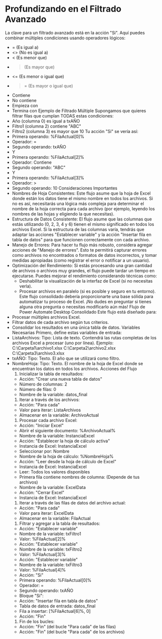 ﻿
# Profundizando en el Filtrado Avanzado

La clave para un filtrado avanzado está en la acción "Si". Aquí puedes combinar múltiples condiciones usando operadores lógicos:
* = (Es igual a)
* <> (No es igual a)
* < (Es menor que)
* > (Es mayor que)
* <= (Es menor o igual que)
* >= (Es mayor o igual que)
* Contiene
* No contiene
* Empieza con
* Termina con
Ejemplo de Filtrado Múltiple
Supongamos que quieres filtrar filas que cumplan TODAS estas condiciones:
* Año (columna 0) es igual a txAÑO
* Filtro1 (columna 2) contiene "ABC"
* Filtro2 (columna 3) es mayor que 10
Tu acción "Si" se vería así:
* Primera operando: %FilaActual[0]%
* Operador: =
* Segundo operando: txAÑO
* Y
* Primera operando: %FilaActual[2]%
* Operador: Contiene
* Segundo operando: "ABC"
* Y
* Primera operando: %FilaActual[3]%
* Operador: >
* Segundo operando: 10
Consideraciones Importantes
* Nombres de Hoja Consistentes: Este flujo asume que la hoja de Excel donde están los datos tiene el mismo nombre en todos los archivos. Si no es así, necesitarás una lógica más compleja para determinar el nombre de la hoja correcta para cada archivo (por ejemplo, leyendo los nombres de las hojas y eligiendo la que necesitas).
* Estructura de Datos Consistente: El flujo asume que las columnas que estás utilizando (0, 2, 3, 4 y 6) tienen el mismo significado en todos los archivos Excel. Si la estructura de las columnas varía, tendrás que adaptar las acciones "Establecer variable" y la acción "Insertar fila en tabla de datos" para que funcionen correctamente con cada archivo.
* Manejo de Errores: Para hacer tu flujo más robusto, considera agregar acciones de "Manejo de errores". Esto te permitirá capturar errores como archivos no encontrados o formatos de datos incorrectos, y tomar medidas apropiadas (como registrar el error o notificar a un usuario).
* Optimización del Rendimiento: Si estás procesando una gran cantidad de archivos o archivos muy grandes, el flujo puede tardar un tiempo en ejecutarse. Puedes mejorar el rendimiento considerando técnicas como:
   * Deshabilitar la visualización de la interfaz de Excel (si no necesitas verla).
   * Procesar archivos en paralelo (si es posible y seguro en tu entorno).
Este flujo consolidado debería proporcionarte una base sólida para automatizar tu proceso de Excel. ¡No dudes en preguntar si tienes alguna otra pregunta o necesitas modificarlo aún más!
Flujo de Power Automate Desktop Consolidado
Este flujo está diseñado para:
* Procesar múltiples archivos Excel.
* Filtrar datos de cada archivo según tus criterios.
* Consolidar los resultados en una única tabla de datos.
Variables Necesarias
Primero, define estas variables de entrada:
* ListaArchivos: Tipo: Lista de texto. Contendrá las rutas completas de los archivos Excel a procesar (uno por línea). Ejemplo:
C:\Carpeta1\archivo1.xlsx
C:\Carpeta2\archivo2.xlsx
C:\Carpeta3\archivo3.xlsx
* txAÑO: Tipo: Texto. El año que se utilizará como filtro.
* NombreHoja: Tipo: Texto. El nombre de la hoja de Excel donde se encuentran los datos en todos los archivos.
Acciones del Flujo
   1. Inicializar la tabla de resultados:
   * Acción: "Crear una nueva tabla de datos"
   * Número de columnas: 2
   * Número de filas: 0
   * Nombre de la variable: datos_final
   1. Iterar a través de los archivos:
   * Acción: "Para cada"
   * Valor para iterar: ListaArchivos
   * Almacenar en la variable: ArchivoActual
   1. Procesar cada archivo Excel:
   * Acción: "Iniciar Excel"
   * Abrir el siguiente documento: %ArchivoActual%
   * Nombre de la variable: InstanciaExcel
   * Acción: "Establecer la hoja de cálculo activa"
   * Instancia de Excel: InstanciaExcel
   * Seleccionar por: Nombre
   * Nombre de la hoja de cálculo: %NombreHoja%
   * Acción: "Leer desde la hoja de cálculo de Excel"
   * Instancia de Excel: InstanciaExcel
   * Leer: Todos los valores disponibles
   * Primera fila contiene nombres de columna: (Depende de tus archivos)
   * Nombre de la variable: ExcelData
   * Acción: "Cerrar Excel"
   * Instancia de Excel: InstanciaExcel
   1. Iterar a través de las filas de datos del archivo actual:
   * Acción: "Para cada"
   * Valor para iterar: ExcelData
   * Almacenar en la variable: FilaActual
   1. Filtrar y agregar a la tabla de resultados:
   * Acción: "Establecer variable"
   * Nombre de la variable: txFiltro1
   * Valor: %FilaActual[2]%
   * Acción: "Establecer variable"
   * Nombre de la variable: txFiltro2
   * Valor: %FilaActual[3]%
   * Acción: "Establecer variable"
   * Nombre de la variable: txFiltro3
   * Valor: %FilaActual[4]%
   * Acción: "Si"
   * Primera operando: %FilaActual[0]%
   * Operador: =
   * Segundo operando: txAÑO
   * Bloque "Si":
   * Acción: "Insertar fila en tabla de datos"
   * Tabla de datos de entrada: datos_final
   * Fila a insertar: [%FilaActual[6]%, 0]
   * Acción: "Fin"
   1. Fin de los bucles:
   * Acción: "Fin" (del bucle "Para cada" de las filas)
   * Acción: "Fin" (del bucle "Para cada" de los archivos)